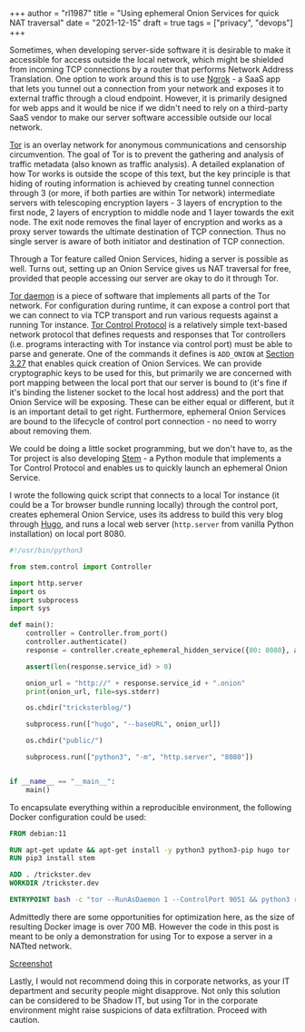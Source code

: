 +++
author = "rl1987"
title = "Using ephemeral Onion Services for quick NAT traversal"
date = "2021-12-15"
draft = true
tags = ["privacy", "devops"]
+++

Sometimes, when developing server-side software it is desirable to make it
accessible for access outside the local network, which might be shielded from
incoming TCP connections by a router that performs Network Address
Translation. One option to work around this is to use [Ngrok](https://ngrok.com/) - 
a SaaS app that lets you tunnel out a connection from your network and
exposes it to external traffic through a cloud endpoint. However, it is
primarily designed for web apps and it would be nice if we didn't need to rely
on a third-party SaaS vendor to make our server software accessible outside
our local network.

[Tor](https://www.torproject.org/) is an overlay network for anonymous
communications and censorship circumvention. The goal of Tor is to prevent the
gathering and analysis of traffic metadata (also known as traffic analysis). 
A detailed explanation of how Tor works
is outside the scope of this text, but the key principle is that hiding of routing
information is achieved by creating tunnel connection through 3 (or more, if
both parties are within Tor network) intermediate servers with telescoping
encryption layers - 3 layers of encryption to the first node, 2 layers of encryption
to middle node and 1 layer towards the exit node. The exit node removes the final layer
of encryption and works as a proxy server towards the ultimate destination of TCP
connection. Thus no single server is aware of both initiator and destination of
TCP connection.

Through a Tor feature called Onion Services, hiding a server is possible as well.
Turns out, setting up an Onion Service gives us NAT traversal for free, provided
that people accessing our server are okay to do it through Tor. 

[Tor daemon](https://gitlab.torproject.org/tpo/core/tor) is a piece of software that
implements all parts of the Tor network. For configuration during runtime, it can expose
a control port that we can connect to via TCP transport and run various requests
against a running Tor instance. [Tor Control Protocol](https://gitweb.torproject.org/torspec.git/tree/control-spec.txt)
is a relatively simple text-based network protocol that defines requests and responses
that Tor controllers (i.e. programs interacting with Tor instance via control port)
must be able to parse and generate. One of the commands it defines is `ADD_ONION`
at [Section 3.27](https://gitweb.torproject.org/torspec.git/tree/control-spec.txt#n1748)
that enables quick creation of Onion Services. We can provide cryptographic keys to be
used for this, but primarily we are concerned with port mapping between the local port
that our server is bound to (it's fine if it's binding the listener socket to the local host
address) and the port that Onion Service will be exposing. These can be either equal or
different, but it is an important detail to get right. Furthermore, ephemeral Onion
Services are bound to the lifecycle of control port connection - no need to worry about
removing them.

We could be doing a little socket programming, but we don't have to, as the Tor project
is also developing [Stem](https://stem.torproject.org/) - a Python module that implements
a Tor Control Protocol and enables us to quickly launch an ephemeral Onion Service.

I wrote the following quick script that connects to a local Tor instance 
(it could be a Tor browser bundle running locally) through the control port,
creates ephemeral Onion Service, uses its address to build this very blog through
[Hugo](https://gohugo.io/), and runs a local web server (`http.server` from vanilla Python
installation) on local port 8080.

```python
#!/usr/bin/python3

from stem.control import Controller

import http.server
import os
import subprocess
import sys

def main():
    controller = Controller.from_port()
    controller.authenticate()
    response = controller.create_ephemeral_hidden_service({80: 8080}, await_publication=True)

    assert(len(response.service_id) > 0)

    onion_url = "http://" + response.service_id + ".onion"
    print(onion_url, file=sys.stderr)

    os.chdir("tricksterblog/")

    subprocess.run(["hugo", "--baseURL", onion_url])

    os.chdir("public/")

    subprocess.run(["python3", "-m", "http.server", "8080"])


if __name__ == "__main__":
    main()

```

To encapsulate everything within a reproducible environment, the following Docker configuration
could be used:

```dockerfile
FROM debian:11

RUN apt-get update && apt-get install -y python3 python3-pip hugo tor
RUN pip3 install stem

ADD . /trickster.dev
WORKDIR /trickster.dev

ENTRYPOINT bash -c "tor --RunAsDaemon 1 --ControlPort 9051 && python3 run_onion_service.py"

```

Admittedly there are some opportunities for optimization here, as the size of resulting Docker
image is over 700 MB. However the code in this post is meant to be only a demonstration for
using Tor to expose a server in a NATted network.

[Screenshot](/2021-12-12_14.27.47.png)

Lastly, I would not recommend doing this in corporate networks, as your IT department and 
security people might disapprove. Not only this solution can be considered to be Shadow IT, but
using Tor in the corporate environment might raise suspicions of data exfiltration. Proceed with
caution.

